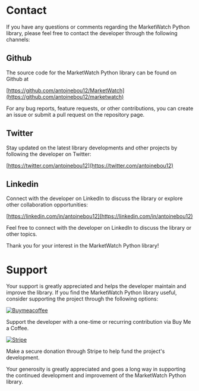 
# Contact

If you have any questions or comments regarding the MarketWatch Python library, please feel free to contact the developer through the following channels:

## Github

The source code for the MarketWatch Python library can be found on Github at

[https://github.com/antoinebou12/MarketWatch](https://github.com/antoinebou12/marketwatch)

For any bug reports, feature requests, or other contributions, you can create an issue or submit a pull request on the repository page.

## Twitter

Stay updated on the latest library developments and other projects by following the developer on Twitter:

[https://twitter.com/antoinebou12](https://twitter.com/antoinebou12)

## Linkedin

Connect with the developer on LinkedIn to discuss the library or explore other collaboration opportunities:

[https://linkedin.com/in/antoinebou12](https://linkedin.com/in/antoinebou12)

Feel free to connect with the developer on LinkedIn to discuss the library or other topics.

Thank you for your interest in the MarketWatch Python library!

# Support

Your support is greatly appreciated and helps the developer maintain and improve the library. If you find the MarketWatch Python library useful, consider supporting the project through the following options:

[![Buymeacoffee](https://img.shields.io/badge/Buy_Me_A_Coffee-FFDD00?style=for-the-badge&logo=buy-me-a-coffee&logoColor=black)](https://www.buymeacoffee.com/antoineboucher)

Support the developer with a one-time or recurring contribution via Buy Me a Coffee.

[![Stripe](https://img.shields.io/badge/Stripe-626CD9?style=for-the-badge&logo=Stripe&logoColor=white)](https://buy.stripe.com/eVaaEYfLvaTp8jm5kl)

Make a secure donation through Stripe to help fund the project's development.

Your generosity is greatly appreciated and goes a long way in supporting the continued development and improvement of the MarketWatch Python library.
